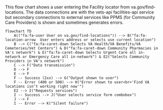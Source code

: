 This flow chart shows a user entering the Facility locator from va.gov/find-locations. The data connections are with the vets-api facilities-api service but secondary connections to external services like PPMS (for Community Care Providers) is shown and sometimes generates errors.

```mermaid
flowchart TD
    A(("fa:fa-user User on va.gov/find-locations")) --> B("fa:fa-location-arrow  User enters address or selects use current location")
    B --> C("fa:fa-caret-down Selects VA Health/VA Benefits/VA Cemeteries/Vet Centers") & D("fa:fa-caret-down Community Pharmacies in VA's network") & E("fa:fa-caret-down Selects Urgent Care all in-network or Emergency Care all in-network") & E2("Selects Community Providers in VA's network")
    C --> F("Data transmission")
    D --> F
    E --> F
    F -- Success (2xx) --> G("Output shown to user")
    F -- Error (400 or 500) --> H("Error shown to user<br>'Find VA locations isn’t working right now'")
    E2 --> I("Requests services")
    I -- Success --> J("User selects service form combobox")
    J --> F
    I -- Error --> K("Silent failure")
```
